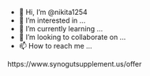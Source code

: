 - 👋 Hi, I’m @nikita1254
- 👀 I’m interested in ...
- 🌱 I’m currently learning ...
- 💞️ I’m looking to collaborate on ...
- 📫 How to reach me ...

<!---
nikita1254/nikita1254 is a ✨ special ✨ repository because its `README.md` (this file) appears on your GitHub profile.
You can click the Preview link to take a look at your changes.
---> https://www.synogutsupplement.us/offer
